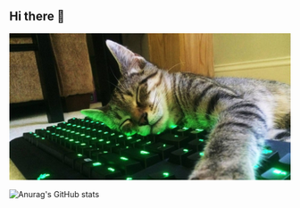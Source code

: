 ## Hi there 👋

<img src="https://github.com/Antontonik86/Antontonik86/blob/main/og_og_1456952588277032743.jpg">





![Anurag's GitHub stats](https://github-readme-stats.vercel.app/api?username=Antontonik86&show_icons=true&theme=radical)
